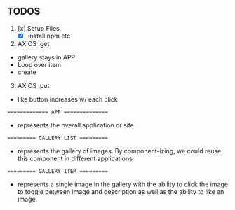 ## TODOS

1. [x] Setup Files
    - [x] install npm etc

2. AXIOS .get
- gallery stays in APP
- Loop over item
- create <GalleryItems />

3. AXIOS .put
- like button increases w/ each click




`============= APP ==============`
- represents the overall application or site

`========= GALLERY LIST =========`
- represents the gallery of images. By component-izing, we could reuse this component in different applications

`========= GALLERY ITEM =========`
- represents a single image in the gallery with the ability to click the image to toggle between image and description as well as the ability to like an image.